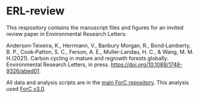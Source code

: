 # ERL-review

This respository contains the manuscript files and figures for an invited review paper in Environmental Research Letters:

Anderson‐Teixeira, K., Herrmann, V., Banbury Morgan, R., Bond‐Lamberty, B. P., Cook‐Patton, S. C., Ferson, A. E., Muller‐Landau, H. C., & Wang, M. M. H.(2021). Carbon cycling in mature and regrowth forests globally. Environmental Research Letters, in press. https://doi.org/10.1088/1748-9326/abed01.

All data and analysis scripts are in the [main ForC repository](https://github.com/forc-db/ForC). This analysis used [ForC v3.0](https://github.com/forc-db/ForC/releases/tag/v3.0).
